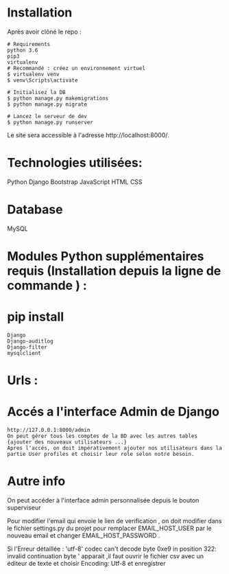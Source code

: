 # Installation
Après avoir clôné le repo :

    # Requirements
    python 3.6
    pip3
    virtualenv
    # Recommandé : créez un environnement virtuel
    $ virtualenv venv
    $ venv\Scripts\activate
    
    # Initialisez la DB
    $ python manage.py makemigrations
    $ python manage.py migrate
    
    # Lancez le serveur de dev
    $ python manage.py runserver

Le site sera accessible à l'adresse http://localhost:8000/.
# Technologies utilisées:
Python
Django
Bootstrap
JavaScript
HTML
CSS
# Database
MySQL
# Modules Python supplémentaires requis (Installation depuis la ligne de commande ) :
  # pip install  
    Django 
    Django-auditlog
    Django-filter
    mysqlclient

# Urls :

  # Accés a l'interface Admin de Django
    http://127.0.0.1:8000/admin 
    On peut gérer tous les comptes de la BD avec les autres tables {ajouter des nouveaux utilisateurs ...}
    Apres l'accés, on doit impérativement ajouter nos utilisateurs dans la partie User profiles et choisir leur role selon notre besoin. 

 
# Autre info
  On peut accéder à l'interface admin personnalisée depuis le bouton superviseur 

  Pour modifier l'email qui envoie le lien de verification , on doit modifier dans le fichier settings.py du projet pour remplacer EMAIL_HOST_USER  par le nouveau email et changer EMAIL_HOST_PASSWORD .
  
  Si l'Erreur détaillée : 'utf-8' codec can't decode byte 0xe9 in position 322: invalid continuation byte ' apparait ,il faut ouvrir le fichier csv avec un éditeur de texte et choisir Encoding: Utf-8 et enregistrer


